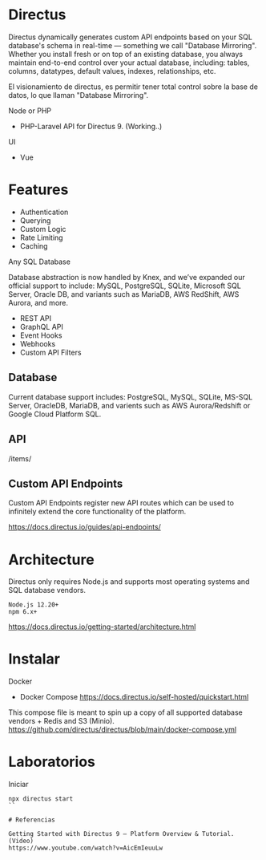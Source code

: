 # Directus

Directus dynamically generates custom API endpoints based on your SQL database's schema in real-time — something we call "Database Mirroring". Whether you install fresh or on top of an existing database, you always maintain end-to-end control over your actual database, including: tables, columns, datatypes, default values, indexes, relationships, etc.

El visionamiento de directus, es permitir tener total control sobre la base de datos, lo que llaman "Database Mirroring".

Node or PHP
- PHP-Laravel API for Directus 9. (Working..)

UI
- Vue


# Features 

- Authentication
- Querying
- Custom Logic
- Rate Limiting
- Caching


Any SQL Database

Database abstraction is now handled by Knex, and we’ve expanded our official support to include: MySQL, PostgreSQL, SQLite, Microsoft SQL Server, Oracle DB, and variants such as MariaDB, AWS RedShift, AWS Aurora, and more.

- REST API
- GraphQL API
- Event Hooks
- Webhooks
- Custom API Filters
 
## Database
 
Current database support includes: PostgreSQL, MySQL, SQLite, MS-SQL Server, OracleDB, MariaDB, and varients such as AWS Aurora/Redshift or Google Cloud Platform SQL. 


## API


<url-base>/items/<collection-name>


## Custom API Endpoints

Custom API Endpoints register new API routes which can be used to infinitely extend the core functionality of the platform.

https://docs.directus.io/guides/api-endpoints/


# Architecture

Directus only requires Node.js and supports most operating systems and SQL database vendors.

    Node.js 12.20+
    npm 6.x+
	
	
https://docs.directus.io/getting-started/architecture.html


# Instalar


Docker
- Docker Compose
https://docs.directus.io/self-hosted/quickstart.html	

This compose file is meant to spin up a copy of all supported database vendors + Redis and S3 (Minio).
https://github.com/directus/directus/blob/main/docker-compose.yml

# Laboratorios

Iniciar

```
npx directus start
``

# Referencias

Getting Started with Directus 9 — Platform Overview & Tutorial. (Video)
https://www.youtube.com/watch?v=AicEmIeuuLw
